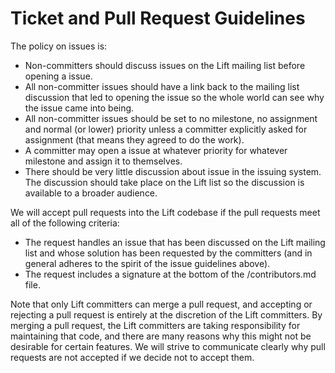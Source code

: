 Ticket and Pull Request Guidelines
==================================

The policy on issues is:
* Non-committers should discuss issues on the Lift mailing list before opening
  a issue.
* All non-committer issues should have a link back to the mailing list
  discussion that led to opening the issue so the whole world can see why the
  issue came into being.
* All non-committer issues should be set to no milestone, no assignment and
  normal (or lower) priority unless a committer explicitly asked for assignment
  (that means they agreed to do the work).
* A committer may open a issue at whatever priority for whatever milestone and
  assign it to themselves.
* There should be very little discussion about issue in the issuing system.
  The discussion should take place on the Lift list so the discussion is
  available to a broader audience.

We will accept pull requests into the Lift codebase if the pull requests meet
all of the following criteria:
* The request handles an issue that has been discussed on the Lift mailing list
  and whose solution has been requested by the committers (and in general adheres
  to the spirit of the issue guidelines above).
* The request includes a signature at the bottom of the /contributors.md file.

Note that only Lift committers can merge a pull request, and accepting or rejecting
a pull request is entirely at the discretion of the Lift committers. By merging a
pull request, the Lift committers are taking responsibility for maintaining that code,
and there are many reasons why this might not be desirable for certain features. We
will strive to communicate clearly why pull requests are not accepted if we decide
not to accept them.
